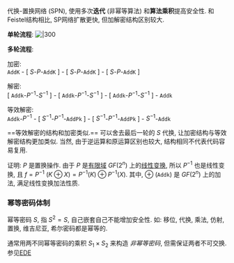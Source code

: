 代换-置换网络 (SPN), 使用多次**迭代** (非幂等算法) 和**算法乘积**提高安全性. 和Feistel结构相比, SP网络扩散更快, 但加解密结构区别较大.

**单轮流程**:
![|300](../../../../attach/密码学_SP结构.png)

**多轮流程**:

加密:  
`AddK` - \[ $S$-$P$-`AddK` \] - \[ $S$-$P$-`AddK` \] - \[ $S$-$P$-`AddK` \]

解密:  
\[ `Addk`-$P^{-1}$-$S^{-1}$ \] - \[ `Addk`-$P^{-1}$-$S^{-1}$ \] - \[ `Addk`-$P^{-1}$-$S^{-1}$ \] - `Addk`

等效解密:  
`Addk`-$P^{-1}$ - \[ $S^{-1}$-$P^{-1}$-`AddPk` \] - \[ $S^{-1}$-$P^{-1}$-`AddPk` \] - $S^{-1}$-`Addk`

==等效解密的结构和加密类似.== 可以舍去最后一轮的 $S$ 代换, 让加密结构与等效解密结构更加类似. 当然, 由于逆运算和原运算区别也较大, 结构相同不代表代码容易复用.

证明: $P$ 是置换操作. 由于 $P$ 是[有限域](../../../../Math/抽象代数/域/有限域.md) $GF(2^{n})$ 上的[线性变换](../../../../Math/线性代数/向量空间/线性变换.md), 所以 $P^{-1}$ 也是线性变换,  且 $f=P^{-1}\ (K\oplus X)=P^{-1}(K)\oplus P^{-1}(X)$. 其中, $\oplus$ (`Addk`) 是 $GF(2^{n})$ 上的加法, 满足线性变换加法性质.

### 幂等密码体制

幂等密码 $S$, 指 $S^{2}=S$, 自己嵌套自己不能增加安全性. 如: 移位, 代换, 乘法, 仿射, 置换, 维吉尼亚, 希尔密码都是幂等的. 

通常用两不同幂等密码的乘积 $S_{1}\times S_{2}$ 来构造 *非幂等密码*, 但需保证两者不可交换. 参见[EDE](../Feistel-结构/EDE.md)